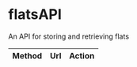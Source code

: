 # flatsAPI
An API for storing and retrieving flats

| Method | Url | Action |
|:------ |:--- |:------ |

